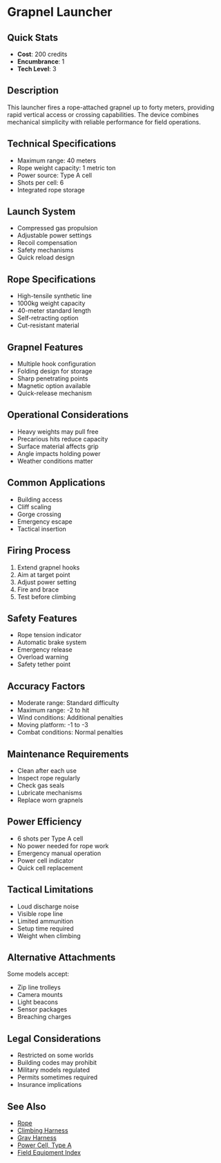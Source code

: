 # Grapnel Launcher

## Quick Stats
- **Cost**: 200 credits
- **Encumbrance**: 1
- **Tech Level**: 3

## Description
This launcher fires a rope-attached grapnel up to forty meters, providing rapid vertical access or crossing capabilities. The device combines mechanical simplicity with reliable performance for field operations.

## Technical Specifications
- Maximum range: 40 meters
- Rope weight capacity: 1 metric ton
- Power source: Type A cell
- Shots per cell: 6
- Integrated rope storage

## Launch System
- Compressed gas propulsion
- Adjustable power settings
- Recoil compensation
- Safety mechanisms
- Quick reload design

## Rope Specifications
- High-tensile synthetic line
- 1000kg weight capacity
- 40-meter standard length
- Self-retracting option
- Cut-resistant material

## Grapnel Features
- Multiple hook configuration
- Folding design for storage
- Sharp penetrating points
- Magnetic option available
- Quick-release mechanism

## Operational Considerations
- Heavy weights may pull free
- Precarious hits reduce capacity
- Surface material affects grip
- Angle impacts holding power
- Weather conditions matter

## Common Applications
- Building access
- Cliff scaling
- Gorge crossing
- Emergency escape
- Tactical insertion

## Firing Process
1. Extend grapnel hooks
2. Aim at target point
3. Adjust power setting
4. Fire and brace
5. Test before climbing

## Safety Features
- Rope tension indicator
- Automatic brake system
- Emergency release
- Overload warning
- Safety tether point

## Accuracy Factors
- Moderate range: Standard difficulty
- Maximum range: -2 to hit
- Wind conditions: Additional penalties
- Moving platform: -1 to -3
- Combat conditions: Normal penalties

## Maintenance Requirements
- Clean after each use
- Inspect rope regularly
- Check gas seals
- Lubricate mechanisms
- Replace worn grapnels

## Power Efficiency
- 6 shots per Type A cell
- No power needed for rope work
- Emergency manual operation
- Power cell indicator
- Quick cell replacement

## Tactical Limitations
- Loud discharge noise
- Visible rope line
- Limited ammunition
- Setup time required
- Weight when climbing

## Alternative Attachments
Some models accept:
- Zip line trolleys
- Camera mounts
- Light beacons
- Sensor packages
- Breaching charges

## Legal Considerations
- Restricted on some worlds
- Building codes may prohibit
- Military models regulated
- Permits sometimes required
- Insurance implications

## See Also
- [Rope](rope.md)
- [Climbing Harness](climbing-harness.md)
- [Grav Harness](grav-harness.md)
- [Power Cell, Type A](../ammo-power/power-cell-type-a.md)
- [Field Equipment Index](../field/)